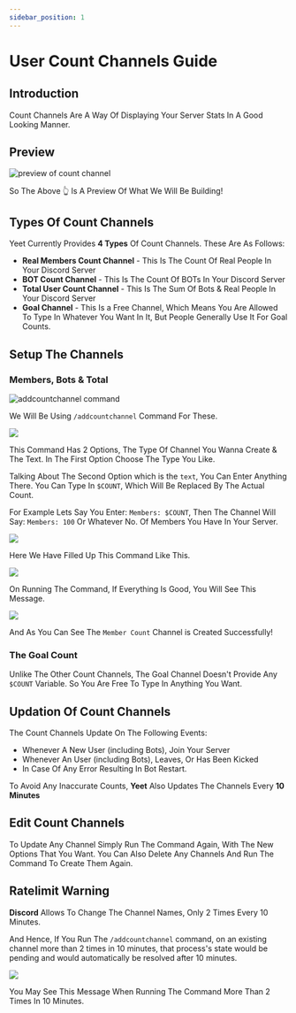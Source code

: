 ```yaml
---
sidebar_position: 1
---
```


# User Count Channels Guide

## Introduction

Count Channels Are A Way Of Displaying Your Server Stats In A Good Looking Manner.

## Preview

![preview of count channel](https://i.imgur.com/Pmzlto2.png)

So The Above 👆 Is A Preview Of What We Will Be Building!

## Types Of Count Channels

Yeet Currently Provides **4 Types** Of Count Channels. These Are As Follows:

- **Real Members Count Channel** - This Is The Count Of Real People In Your Discord Server
- **BOT Count Channel** - This Is The Count Of BOTs In Your Discord Server
- **Total User Count Channel** - This Is The Sum Of Bots & Real People In Your Discord Server
- **Goal Channel** - This Is a Free Channel, Which Means You Are Allowed To Type In Whatever You Want In It, But People Generally Use It For Goal Counts.

## Setup The Channels

### Members, Bots & Total

![addcountchannel command](https://i.imgur.com/ZNMWXca.png)

We Will Be Using `/addcountchannel` Command For These.

![](https://i.imgur.com/IGuZ6Ov.png)

This Command Has 2 Options, The Type Of Channel You Wanna Create & The Text.
In The First Option Choose The Type You Like.

Talking About The Second Option which is the `text`, You Can Enter Anything There. You Can Type In `$COUNT`, Which Will Be Replaced By The Actual Count.

For Example Lets Say You Enter: `Members: $COUNT`, Then The Channel Will Say: `Members: 100` Or Whatever No. Of Members You Have In Your Server.

![](https://i.imgur.com/nYK292d.png)

Here We Have Filled Up This Command Like This.

![](https://i.imgur.com/ws7G1EK.png)

On Running The Command, If Everything Is Good, You Will See This Message.

![](https://i.imgur.com/D0AU09n.png)

And As You Can See The `Member Count` Channel is Created Successfully!

### The Goal Count

Unlike The Other Count Channels, The Goal Channel Doesn't Provide Any `$COUNT` Variable. So You Are Free To Type In Anything You Want.

## Updation Of Count Channels

The Count Channels Update On The Following Events:

- Whenever A New User (including Bots), Join Your Server
- Whenever An User (including Bots), Leaves, Or Has Been Kicked
- In Case Of Any Error Resulting In Bot Restart.

To Avoid Any Inaccurate Counts, **Yeet** Also Updates The Channels Every **10 Minutes**

## Edit Count Channels

To Update Any Channel Simply Run The Command Again, With The New Options That You Want.
You Can Also Delete Any Channels And Run The Command To Create Them Again.

## Ratelimit Warning

**Discord** Allows To Change The Channel Names, Only 2 Times Every 10 Minutes.

And Hence, If You Run The `/addcountchannel` command, on an existing channel more than 2 times in 10 minutes, that process's state would be pending and would automatically be resolved after 10 minutes.

![](https://i.imgur.com/URwNmCU.png)

You May See This Message When Running The Command More Than 2 Times In 10 Minutes.

